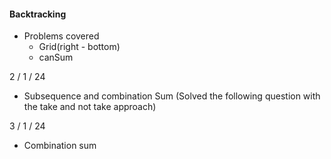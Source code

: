 #### Backtracking

- Problems covered
  - Grid(right - bottom)
  - canSum

2 / 1 / 24
  - Subsequence and combination Sum (Solved the following question with the take and not take approach)

3 / 1 / 24
  - Combination sum